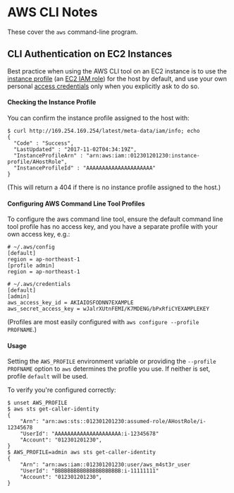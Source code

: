 AWS CLI Notes
=============

These cover the `aws` command-line program.


CLI Authentication on EC2 Instances
-----------------------------------

Best practice when using the AWS CLI tool on an EC2 instance is to use
the [instance profile][instprof] (an [EC2 IAM role]) for the host by
default, and use your own personal [access credentials][creds] only
when you explicitly ask to do so.

#### Checking the Instance Profile

You can confirm the instance profile assigned to the host with:

    $ curl http://169.254.169.254/latest/meta-data/iam/info; echo
    {
      "Code" : "Success",
      "LastUpdated" : "2017-11-02T04:34:19Z",
      "InstanceProfileArn" : "arn:aws:iam::012301201230:instance-profile/AHostRole",
      "InstanceProfileId" : "AAAAAAAAAAAAAAAAAAAAA"
    }

(This will return a 404 if there is no instance profile assigned to
the host.)

#### Configuring AWS Command Line Tool Profiles

To configure the aws command line tool, ensure the default command
line tool profile has no access key, and you have a separate profile
with your own access key, e.g.:

    # ~/.aws/config
    [default]
    region = ap-northeast-1
    [profile admin]
    region = ap-northeast-1

    # ~/.aws/credentials
    [default]
    [admin]
    aws_access_key_id = AKIAIOSFODNN7EXAMPLE
    aws_secret_access_key = wJalrXUtnFEMI/K7MDENG/bPxRfiCYEXAMPLEKEY

(Profiles are most easily configured with `aws configure --profile PROFNAME`.)

#### Usage

Setting the `AWS_PROFILE` environment variable or providing the
`--profile PROFNAME` option to `aws` determines the profile you use.
If neither is set, profile `default` will be used.

To verify you're configured correctly:

    $ unset AWS_PROFILE
    $ aws sts get-caller-identity
    {
        "Arn": "arn:aws:sts::012301201230:assumed-role/AHostRole/i-12345678
        "UserId": "AAAAAAAAAAAAAAAAAAAAA:i-12345678"
        "Account": "012301201230",
    }
    $ AWS_PROFILE=admin aws sts get-caller-identity
    {
        "Arn": "arn:aws:iam::012301201230:user/aws_m4st3r_user
        "UserId": "BBBBBBBBBBBBBBBBBBBBB:i-11111111"
        "Account": "012301201230",
    }



[instprof]: http://docs.aws.amazon.com/IAM/latest/UserGuide/id_roles_use_switch-role-ec2.html
[EC2 IAM Role]: https://docs.aws.amazon.com/AWSEC2/latest/UserGuide/iam-roles-for-amazon-ec2.html
[creds]: https://docs.aws.amazon.com/general/latest/gr/aws-security-credentials.html
